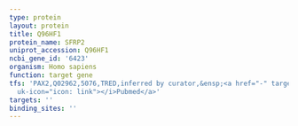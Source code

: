 ```yaml
---
type: protein
layout: protein
title: Q96HF1
protein_name: SFRP2
uniprot_accession: Q96HF1
ncbi_gene_id: '6423'
organism: Homo sapiens
function: target gene
tfs: 'PAX2,Q02962,5076,TRED,inferred by curator,&ensp;<a href="-" target="_blank"><i
  uk-icon="icon: link"></i>Pubmed</a>'
targets: ''
binding_sites: ''
---
```

